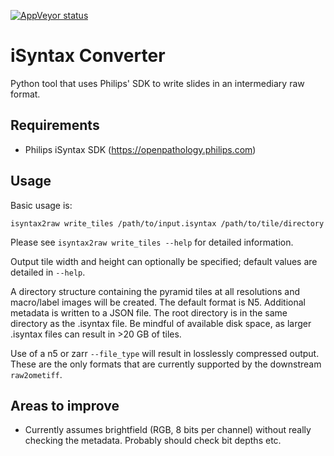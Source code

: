 [![AppVeyor status](https://ci.appveyor.com/api/projects/status/github/isyntax2raw)](https://ci.appveyor.com/project/gs-jenkins/isyntax2raw)

# iSyntax Converter

Python tool that uses Philips' SDK to write slides in an intermediary raw format.

## Requirements

* Philips iSyntax SDK (https://openpathology.philips.com)

## Usage

Basic usage is:

    isyntax2raw write_tiles /path/to/input.isyntax /path/to/tile/directory

Please see `isyntax2raw write_tiles --help` for detailed information.

Output tile width and height can optionally be specified; default values are
detailed in `--help`.

A directory structure containing the pyramid tiles at all resolutions and
macro/label images will be created.  The default format is N5.  Additional
metadata is written to a JSON file.  The root directory is in the same
directory as the .isyntax file.  Be mindful of available disk space, as
larger .isyntax files can result in >20 GB of tiles.

Use of a n5 or zarr `--file_type` will result in losslessly compressed output.
These are the only formats that are currently supported by the downstream
`raw2ometiff`.

## Areas to improve

* Currently assumes brightfield (RGB, 8 bits per channel) without really
  checking the metadata.  Probably should check bit depths etc.
